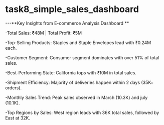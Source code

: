 # task8_simple_sales_dashboard

---**Key Insights from E-commerce Analysis Dashboard
**


-Total Sales: ₹48M | Total Profit: ₹5M

-Top-Selling Products: Staples and Staple Envelopes lead with ₹0.24M each.

-Customer Segment: Consumer segment dominates with over 51% of total sales.

-Best-Performing State: California tops with ₹10M in total sales.

-Shipment Efficiency: Majority of deliveries happen within 2 days (35K+ orders).

-Monthly Sales Trend: Peak sales observed in March (10.3K) and july (10.1K).

-Top Regions by Sales: West region leads with 36K total sales, followed by East at 32K.
